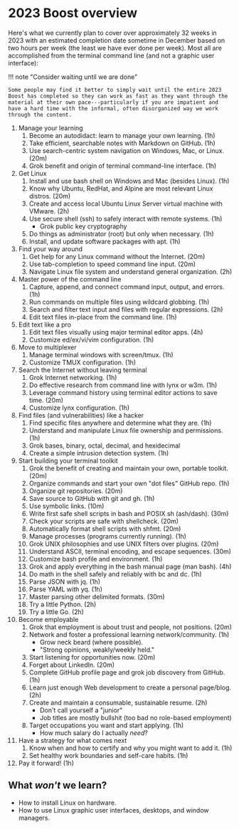 # 2023 Boost overview

Here's what we currently plan to cover over approximately 32 weeks in 2023 with an estimated completion date sometime in December based on two hours per week (the least we have ever done per week). Most all are accomplished from the terminal command line (and not a graphic user interface):

!!! note "Consider waiting until we are done"

    Some people may find it better to simply wait until the entire 2023 Boost has completed so they can work as fast as they want through the material at their own pace---particularly if you are impatient and have a hard time with the informal, often disorganized way we work through the content.

1. Manage your learning
    1.  Become an autodidact: learn to manage your own learning. (1h)
    1.  Take efficient, searchable notes with Markdown on GitHub. (1h)
    1.  Use search-centric system navigation on Windows, Mac, or Linux. (20m)
    1.  Grok benefit and origin of terminal command-line interface. (1h)
1. Get Linux
    1.  Install and use bash shell on Windows and Mac (besides Linux). (1h)
    1.  Know why Ubuntu, RedHat, and Alpine are most relevant Linux distros. (20m)
    1.  Create and access local Ubuntu Linux Server virtual machine with VMware. (2h)
    1.  Use secure shell (ssh) to safely interact with remote systems. (1h)
        * Grok public key cryptography
    1.  Do things as administrator (root) but only when necessary. (1h)
    1.  Install, and update software packages with apt. (1h)
1. Find your way around
    1.  Get help for any Linux command without the Internet. (20m)
    1.  Use tab-completion to speed command line input. (20m)
    1.  Navigate Linux file system and understand general organization. (2h)
1. Master power of the command line
    1.  Capture, append, and connect command input, output, and errors. (1h)
    1.  Run commands on multiple files using wildcard globbing. (1h)
    1.  Search and filter text input and files with regular expressions. (2h)
    1.  Edit text files in-place from the command line. (1h)
1. Edit text like a pro
    1.  Edit text files visually using major terminal editor apps. (4h)
    1.  Customize ed/ex/vi/vim configuration. (1h)
1. Move to multiplexer
    1.  Manage terminal windows with screen/tmux. (1h)
    1.  Customize TMUX configuration. (1h)
1. Search the Internet without leaving terminal
    1.  Grok Internet networking. (1h)
    1.  Do effective research from command line with lynx or w3m. (1h)
    1.  Leverage command history using terminal editor actions to save time. (20m)
    1.  Customize lynx configuration. (1h)
1. Find files (and vulnerabilities) like a hacker
    1.  Find specific files anywhere and determine what they are. (1h)
    1.  Understand and manipulate Linux file ownership and permissions. (1h)
    1.  Grok bases, binary, octal, decimal, and hexidecimal
    1.  Create a simple intrusion detection system. (1h)
1. Start building your terminal toolkit
    1.  Grok the benefit of creating and maintain your own, portable toolkit. (20m)
    1.  Organize commands and start your own "dot files" GitHub repo. (1h)
    1.  Organize git repositories. (20m)
    1.  Save source to GitHub with git and gh. (1h)
    1.  Use symbolic links. (10m)
    1.  Write first safe shell scripts in bash and POSIX sh (ash/dash). (30m)
    1.  Check your scripts are safe with shellcheck. (20m)
    1.  Automatically format shell scripts with shfmt. (20m)
    1.  Manage processes (programs currently running). (1h)
    1.  Grok UNIX philosophies and use UNIX filters over plugins. (20m)
    1.  Understand ASCII, terminal encoding, and escape sequences. (30m)
    1.  Customize bash profile and environment. (1h)
    1.  Grok and apply everything in the bash manual page (man bash). (4h)
    1.  Do math in the shell safely and reliably with bc and dc. (1h)
    1.  Parse JSON with jq. (1h)
    1.  Parse YAML with yq. (1h)
    1.  Master parsing other delimited formats. (30m)
    1.  Try a little Python. (2h)
    1.  Try a little Go. (2h)
1. Become employable
    1.  Grok that employment is about trust and people, not positions. (20m)
    1.  Network and foster a professional learning network/community. (1h)
        * Grow neck beard (where possible).
        * "Strong opinions, weakly/weekly held."
    1.  Start listening for opportunities now. (20m)
    1.  Forget about LinkedIn. (20m)
    1.  Complete GitHub profile page and grok job discovery from GitHub. (1h)
    1.  Learn just enough Web development to create a personal page/blog. (2h)
    1.  Create and maintain a consumable, sustainable resume. (2h)
        * Don't call yourself a "junior"
        * Job titles are mostly bullshit (too bad no role-based employment)
    1.  Target occupations you want and start applying. (1h)
        * How much salary do I actually *need*?
1. Have a strategy for what comes next
    1.  Know when and how to certify and why you might want to add it. (1h)
    1.  Set healthy work boundaries and self-care habits. (1h)
1.  Pay it forward! (1h)

## What *won't* we learn?

* How to install Linux on hardware.
* How to use Linux graphic user interfaces, desktops, and window managers.

